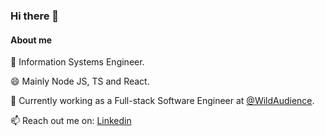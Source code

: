 ### Hi there 👋

<!--
**franco-fiorotto/franco-fiorotto** is a ✨ _special_ ✨ repository because its `README.md` (this file) appears on your GitHub profile.

Here are some ideas to get you started:

- 🔭 I’m currently working on ...
- 🌱 I’m currently learning ...
- 👯 I’m looking to collaborate on ...
- 🤔 I’m looking for help with ...
- 💬 Ask me about ...
- 📫 How to reach me: ...
- 😄 Pronouns: ...
- ⚡ Fun fact: ...
-->

#### About me
🌱 Information Systems Engineer.

😄 Mainly Node JS, TS and React.

🔭 Currently working as a Full-stack Software Engineer at [@WildAudience](https://wildaudience.com/).

📫 Reach out me on: [Linkedin](https://www.linkedin.com/in/franco-fiorotto-7aa660159/)


